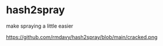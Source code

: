# hash2spray
make spraying a little easier

https://github.com/rmdavy/hash2spray/blob/main/cracked.png
